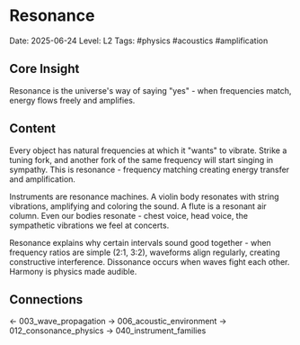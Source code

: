# Resonance
Date: 2025-06-24
Level: L2
Tags: #physics #acoustics #amplification

## Core Insight
Resonance is the universe's way of saying "yes" - when frequencies match, energy flows freely and amplifies.

## Content
Every object has natural frequencies at which it "wants" to vibrate. Strike a tuning fork, and another fork of the same frequency will start singing in sympathy. This is resonance - frequency matching creating energy transfer and amplification.

Instruments are resonance machines. A violin body resonates with string vibrations, amplifying and coloring the sound. A flute is a resonant air column. Even our bodies resonate - chest voice, head voice, the sympathetic vibrations we feel at concerts.

Resonance explains why certain intervals sound good together - when frequency ratios are simple (2:1, 3:2), waveforms align regularly, creating constructive interference. Dissonance occurs when waves fight each other. Harmony is physics made audible.

## Connections
← 003_wave_propagation
→ 006_acoustic_environment
→ 012_consonance_physics
→ 040_instrument_families